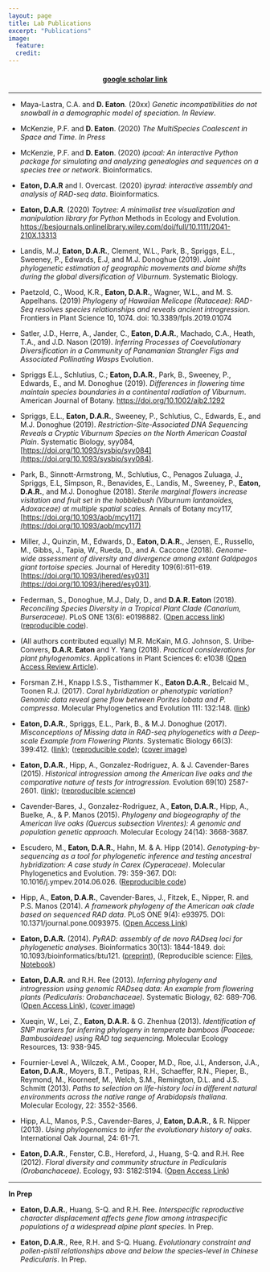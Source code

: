 ```yaml
---
layout: page
title: Lab Publications
excerpt: "Publications"
image:
  feature:
  credit:
---
```


<center>
<h4><a href="http://scholar.google.com/citations?user=mkn_GKsAAAAJ&hl=en">google scholar link</a></h4>
</center>

----------------

<!-- 

2020 papers 
=============================== 
Amaranth phylo-intro (2020)
Cranolopha* (2020)
Orienotinus* (2020)
Chiapas-spp-delimit (2020)
simcat (2020)
Parallel phylogeography (2020)
Historical pedicularis (2020) 
Pedicularis genome and phylogeny (2020)       April/May?  

OVERDUE
----------------------
x Guo Cen---
x Juan-Carlos---
x Bombonato---
x DMIs (2019) 

Ficus-offloaded (2019) 
Oaks sliding window (2019) 
Tetrad paper (2019) 
-->

* Maya-Lastra, C.A. and **D. Eaton**. (20xx) *Genetic incompatibilities do 
not snowball in a demographic model of speciation*. *In Review*.


* McKenzie, P.F. and **D. Eaton**. (2020) *The MultiSpecies Coalescent in Space and Time*. *In Press*


* McKenzie, P.F. and **D. Eaton**. (2020) *ipcoal: An interactive Python package for simulating and analyzing genealogies and sequences on a species tree or network*. Bioinformatics.


* **Eaton, D.A.R** and I. Overcast. (2020) *ipyrad: interactive assembly and analysis of RAD-seq data*. Bioinformatics.

* **Eaton, D.A.R**. (2020) *Toytree: A minimalist tree visualization and manipulation library for Python* Methods in Ecology and Evolution. https://besjournals.onlinelibrary.wiley.com/doi/full/10.1111/2041-210X.13313

* Landis, M.J, **Eaton, D.A.R.**, Clement, W.L., Park, B., Spriggs, E.L., Sweeney, P.,  Edwards, E.J, and M.J. Donoghue (2019). *Joint phylogenetic estimation of geographic movements and biome shifts during the global diversification of Viburnum*. Systematic Biology.

* Paetzold, C., Wood, K.R., **Eaton, D.A.R.**, Wagner, W.L., and M. S. Appelhans. (2019) *Phylogeny of Hawaiian Melicope (Rutaceae): RAD-Seq resolves species relationships and reveals ancient introgression*. Frontiers in Plant Science 10, 1074. doi: 10.3389/fpls.2019.01074 

* Satler, J.D., Herre, A., Jander, C., **Eaton, D.A.R.**, Machado, C.A., Heath, T.A., and J.D. Nason (2019). *Inferring Processes of Coevolutionary Diversification in a Community of Panamanian Strangler Figs and Associated Pollinating Wasps* Evolution.

* Spriggs E.L., Schlutius, C.; **Eaton, D.A.R.**, Park, B., Sweeney, P., Edwards, E., and M. Donoghue (2019). *Differences in flowering time maintain species boundaries in a continental radiation of Viburnum*. American Journal of Botany. https://doi.org/10.1002/ajb2.1292

* Spriggs, E.L., **Eaton, D.A.R.**, Sweeney, P., Schlutius, C., Edwards, E., and M.J.
Donoghue (2019). *Restriction-Site-Associated DNA Sequencing Reveals a Cryptic Viburnum Species on the North American Coastal Plain*. Systematic Biology, syy084, [https://doi.org/10.1093/sysbio/syy084](https://doi.org/10.1093/sysbio/syy084).

* Park, B., Sinnott-Armstrong, M., Schlutius, C., Penagos Zuluaga, J., Spriggs, E.L,
Simpson, R., Benavides, E., Landis, M., Sweeney, P., **Eaton, D.A.R.**, and
M.J. Donoghue (2018). *Sterile marginal flowers increase visitation and fruit set in the hobblebush (Viburnum lantanoides, Adoxaceae) at multiple spatial scales.*
Annals of Botany mcy117, [https://doi.org/10.1093/aob/mcy117](https://doi.org/10.1093/aob/mcy117)

* Miller, J., Quinzin, M., Edwards, D., **Eaton, D.A.R.**, Jensen, E., Russello, M.,
Gibbs, J., Tapia, W., Rueda, D., and A. Caccone (2018). *Genome-wide assessment of
diversity and divergence among extant Galápagos giant tortoise species.* 
Journal of Heredity 109(6):611-619. [https://doi.org/10.1093/jhered/esy031](https://doi.org/10.1093/jhered/esy031).

* Federman, S., Donoghue, M.J., Daly, D., and **D.A.R. Eaton** (2018). *Reconciling Species Diversity in a Tropical Plant Clade (Canarium, Burseraceae).* PLoS ONE 13(6): e0198882. ([Open access link](http://journals.plos.org/plosone/article?id=10.1371/journal.pone.0198882))
([reproducible code](https://github.com/dereneaton/Canarium-GBS)).

* (All authors contributed equally) M.R. McKain, M.G. Johnson, S. Uribe‐Convers, 
**D.A.R. Eaton** and Y. Yang (2018). *Practical considerations for plant phylogenomics*. Applications in Plant Sciences 6: e1038 ([Open Access Review Article](https://onlinelibrary.wiley.com/doi/10.1002/aps3.1038#.WsJXeYVzylI.twitter)).

* Forsman Z.H., Knapp I.S.S., Tisthammer K., **Eaton D.A.R.**, Belcaid M.,
Toonen R.J. (2017). *Coral hybridization or phenotypic variation? Genomic
data reveal gene flow between Porites lobata and P. compressa*.
Molecular Phylogenetics and Evolution 111: 132:148.
([link](https://www.sciencedirect.com/science/article/pii/S1055790316303384?via%3Dihub))

* **Eaton, D.A.R.**, Spriggs, E.L., Park, B., & M.J. Donoghue (2017). *Misconceptions
of Missing data in RAD-seq phylogenetics with a Deep-scale Example from Flowering
Plants*. Systematic Biology 66(3): 399:412.
([link](https://academic.oup.com/sysbio/article/66/3/399/2682283)); 
([reproducible code](https://github.com/dereneaton/RADmissing)); 
([cover image](https://academic.oup.com/sysbio/article-pdf/66/3/i1/13134101/syx011.pdf))

* **Eaton, D.A.R.**, Hipp, A., Gonzalez-Rodriguez, A. & J. Cavender-Bares (2015).
*Historical introgression among the American live oaks and the comparative
nature of tests for introgression.* Evolution 69(10) 2587-2601.
([link](https://onlinelibrary.wiley.com/doi/10.1111/evo.12758)); 
([reproducible science](https://github.com/dereneaton/virentes))

* Cavender-Bares, J., Gonzalez-Rodriguez, A., **Eaton, D.A.R.**, Hipp, A.,
Buelke, A., & P. Manos (2015). *Phylogeny and biogeography of the American live
oaks (Quercus subsection Virentes): A genomic and population genetic approach*.
Molecular Ecology 24(14): 3668-3687.

* Escudero, M., **Eaton, D.A.R.**, Hahn, M. & A. Hipp (2014).
*Genotyping-by-sequencing as a tool for phylogenetic inference and testing
ancestral hybridization: A case study in Carex (Cyperaceae)*.
Molecular Phylogenetics and Evolution. 79: 359-367. DOI: 10.1016/j.ympev.2014.06.026.
([Reproducible code](http://nbviewer.ipython.org/gist/dereneaton/32382a28db11b83f6da5))

* Hipp, A., **Eaton, D.A.R.**, Cavender-Bares, J., Fitzek, E., Nipper, R. and P.S. Manos (2014).
*A framework phylogeny of the American oak clade based on sequenced RAD data*.
PLoS ONE 9(4): e93975. DOI: 10.1371/journal.pone.0093975.
([Open Access Link](http://www.plosone.org/article/info%3Adoi%2F10.1371%2Fjournal.pone.0093975))

* **Eaton, D.A.R.** (2014).
*PyRAD: assembly of de novo RADseq loci for phylogenetic analyses*.
Bioinformatics 30(13): 1844-1849. doi: 10.1093/bioinformatics/btu121.
([preprint](http://biorxiv.org/content/early/2013/12/03/001081)),
(Reproducible science:
[Files](http://bioinformatics.oxfordjournals.org/content/suppl/2014/03/05/btu121.DC1),
[Notebook](http://nbviewer.ipython.org/gist/dereneaton/9567786f0150354dd0c3))

* __Eaton, D.A.R.__ and R.H. Ree (2013).
*Inferring phylogeny and introgression using genomic RADseq data: An example
from flowering plants (Pedicularis: Orobanchaceae).* Systematic Biology, 62: 689-706.
([Open Access Link](http://sysbio.oxfordjournals.org/content/62/5/689)),
([cover image](http://sysbio.oxfordjournals.org/content/62/5.cover-expansion))  

* Xueqin, W., Lei, Z., **Eaton, D.A.R.** & G. Zhenhua (2013).
*Identification of SNP markers for inferring phylogeny in temperate bamboos
(Poaceae: Bambusoideae) using RAD tag sequencing.*
Molecular Ecology Resources, 13: 938-945.

* Fournier-Level A., Wilczek, A.M., Cooper, M.D., Roe, J.L, Anderson, J.A.,
**Eaton, D.A.R.**, Moyers, B.T., Petipas, R.H., Schaeffer, R.N., Pieper, B.,
Reymond, M., Koorneef, M., Welch, S.M., Remington, D.L. and J.S. Schmitt (2013).
*Paths to selection on life-history loci in different natural environments
across the native range of Arabidopsis thaliana.* Molecular Ecology, 22: 3552-3566.  

* Hipp, A.L, Manos, P.S., Cavender-Bares, J, **Eaton, D.A.R.**, & R. Nipper (2013).
*Using phylogenomics to infer the evolutionary history of oaks.*
International Oak Journal, 24: 61-71.   

* **Eaton, D.A.R.**, Fenster, C.B., Hereford, J., Huang, S-Q. and R.H. Ree (2012).
*Floral diversity and community structure in Pedicularis (Orobanchaceae)*.
Ecology, 93: S182:S194.
([Open Access Link](http://onlinelibrary.wiley.com/wol1/doi/10.1890/11-0501.1/full))


---------------  
**In Prep**


* **Eaton, D.A.R.**, Huang, S-Q. and R.H. Ree. *Interspecific reproductive
character displacement affects gene flow among intraspecific populations of a
widespread alpine plant species.* In Prep.


* **Eaton, D.A.R.**, Ree, R.H. and S-Q. Huang. *Evolutionary constraint and
pollen-pistil relationships above and below the species-level in Chinese
Pedicularis*. In Prep.
